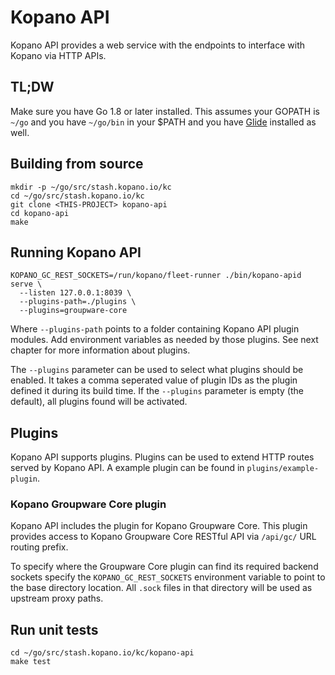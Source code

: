 # Kopano API

Kopano API provides a web service with the endpoints to interface with Kopano
via HTTP APIs.

## TL;DW

Make sure you have Go 1.8 or later installed. This assumes your GOPATH is `~/go` and
you have `~/go/bin` in your $PATH and you have [Glide](https://github.com/Masterminds/glide)
installed as well.

## Building from source

```
mkdir -p ~/go/src/stash.kopano.io/kc
cd ~/go/src/stash.kopano.io/kc
git clone <THIS-PROJECT> kopano-api
cd kopano-api
make
```

## Running Kopano API

```
KOPANO_GC_REST_SOCKETS=/run/kopano/fleet-runner ./bin/kopano-apid serve \
  --listen 127.0.0.1:8039 \
  --plugins-path=./plugins \
  --plugins=groupware-core
```

Where `--plugins-path` points to a folder containing Kopano API plugin modules.
Add environment variables as needed by those plugins. See next chapter for
more information about plugins.

The `--plugins` parameter can be used to select what plugins should be enabled.
It takes a comma seperated value of plugin IDs as the plugin defined it during
its build time. If the `--plugins` parameter is empty (the default), all plugins
found will be activated.

## Plugins

Kopano API supports plugins. Plugins can be used to extend HTTP routes served
by Kopano API. A example plugin can be found in `plugins/example-plugin`.

### Kopano Groupware Core plugin

Kopano API includes the plugin for Kopano Groupware Core. This plugin provides
access to Kopano Groupware Core RESTful API via `/api/gc/` URL routing prefix.

To specify where the Groupware Core plugin can find its required backend sockets
specify the `KOPANO_GC_REST_SOCKETS` environment variable to point to the base
directory location. All `.sock` files in that directory will be used as upstream
proxy paths.

## Run unit tests

```
cd ~/go/src/stash.kopano.io/kc/kopano-api
make test
```
